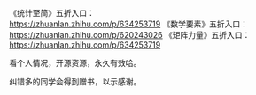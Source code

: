 《统计至简》五折入口： <br>
https://zhuanlan.zhihu.com/p/634253719
《数学要素》五折入口：  <br>
https://zhuanlan.zhihu.com/p/620243026
《矩阵力量》五折入口：  <br>
https://zhuanlan.zhihu.com/p/634253719

看个人情况，开源资源，永久有效哈。

纠错多的同学会得到赠书，以示感谢。
